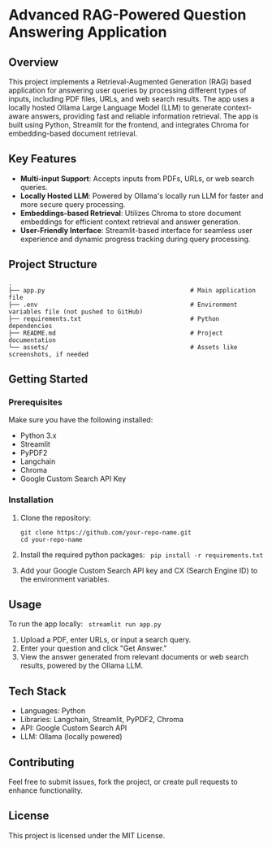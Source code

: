 # Advanced RAG-Powered Question Answering Application

## Overview
This project implements a Retrieval-Augmented Generation (RAG) based application for answering user queries by processing different types of inputs, including PDF files, URLs, and web search results. The app uses a locally hosted Ollama Large Language Model (LLM) to generate context-aware answers, providing fast and reliable information retrieval. The app is built using Python, Streamlit for the frontend, and integrates Chroma for embedding-based document retrieval.

## Key Features
- **Multi-input Support**: Accepts inputs from PDFs, URLs, or web search queries.
- **Locally Hosted LLM**: Powered by Ollama's locally run LLM for faster and more secure query processing.
- **Embeddings-based Retrieval**: Utilizes Chroma to store document embeddings for efficient context retrieval and answer generation.
- **User-Friendly Interface**: Streamlit-based interface for seamless user experience and dynamic progress tracking during query processing.

## Project Structure
```
.
├── app.py                                        # Main application file
├── .env                                          # Environment variables file (not pushed to GitHub)
├── requirements.txt                              # Python dependencies 
├── README.md                                     # Project documentation
└── assets/                                       # Assets like screenshots, if needed
```



## Getting Started

### Prerequisites
Make sure you have the following installed:
- Python 3.x
- Streamlit
- PyPDF2
- Langchain
- Chroma
- Google Custom Search API Key

### Installation
1. Clone the repository:
   ```
   git clone https://github.com/your-repo-name.git
   cd your-repo-name
2. Install the required python packages:
   ``` pip install -r requirements.txt```

3. Add your Google Custom Search API key and CX (Search Engine ID) to the environment variables.

## Usage
To run the app locally:
``` streamlit run app.py```
1. Upload a PDF, enter URLs, or input a search query.
2. Enter your question and click "Get Answer."
3. View the answer generated from relevant documents or web search results, powered by the Ollama LLM.

## Tech Stack
- Languages: Python
- Libraries: Langchain, Streamlit, PyPDF2, Chroma
- API: Google Custom Search API
- LLM: Ollama (locally powered)

## Contributing
Feel free to submit issues, fork the project, or create pull requests to enhance functionality.

## License
This project is licensed under the MIT License.
```Here’s your README formatted for GitHub, ready to be pasted directly:
```
